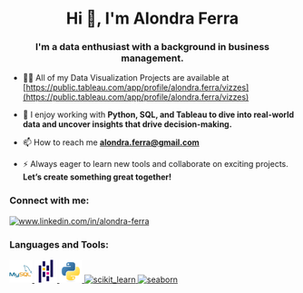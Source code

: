 <h1 align="center">Hi 👋, I'm Alondra Ferra</h1>
<h3 align="center">I'm a data enthusiast with a background in business management.</h3>

- 👨‍💻 All of my Data Visualization Projects are available at [https://public.tableau.com/app/profile/alondra.ferra/vizzes](https://public.tableau.com/app/profile/alondra.ferra/vizzes)

- 📄 I enjoy working with **Python, SQL, and Tableau to dive into real-world data and uncover insights that drive decision-making.**

- 📫 How to reach me **alondra.ferra@gmail.com**

- ⚡ Always eager to learn new tools and collaborate on exciting projects. **Let’s create something great together!**

<h3 align="left">Connect with me:</h3>
<p align="left">
<a href="https://linkedin.com/in/www.linkedin.com/in/alondra-ferra" target="blank"><img align="center" src="https://raw.githubusercontent.com/rahuldkjain/github-profile-readme-generator/master/src/images/icons/Social/linked-in-alt.svg" alt="www.linkedin.com/in/alondra-ferra" height="30" width="40" /></a>
</p>

<h3 align="left">Languages and Tools:</h3>
<p align="left"> <a href="https://www.mysql.com/" target="_blank" rel="noreferrer"> <img src="https://raw.githubusercontent.com/devicons/devicon/master/icons/mysql/mysql-original-wordmark.svg" alt="mysql" width="40" height="40"/> </a> <a href="https://pandas.pydata.org/" target="_blank" rel="noreferrer"> <img src="https://raw.githubusercontent.com/devicons/devicon/2ae2a900d2f041da66e950e4d48052658d850630/icons/pandas/pandas-original.svg" alt="pandas" width="40" height="40"/> </a> <a href="https://www.python.org" target="_blank" rel="noreferrer"> <img src="https://raw.githubusercontent.com/devicons/devicon/master/icons/python/python-original.svg" alt="python" width="40" height="40"/> </a> <a href="https://scikit-learn.org/" target="_blank" rel="noreferrer"> <img src="https://upload.wikimedia.org/wikipedia/commons/0/05/Scikit_learn_logo_small.svg" alt="scikit_learn" width="40" height="40"/> </a> <a href="https://seaborn.pydata.org/" target="_blank" rel="noreferrer"> <img src="https://seaborn.pydata.org/_images/logo-mark-lightbg.svg" alt="seaborn" width="40" height="40"/> </a> </p>
